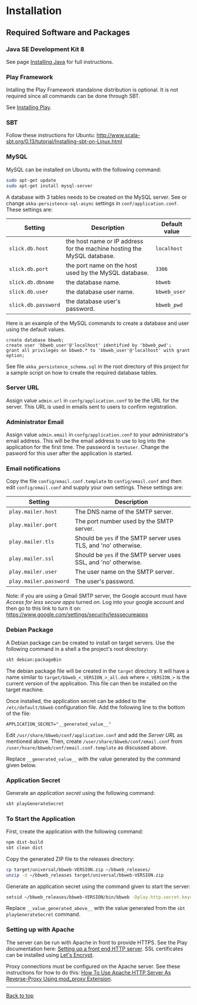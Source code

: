 # Installation

## Required Software and Packages

### Java SE Development Kit 8

See page [Installing Java](InstallJava.md) for full instructions.

### Play Framework

Intalling the Play Framework standalone distribution is optional. It is not required since
all commands can be done through SBT.

See [Installing Play](https://www.playframework.com/documentation/2.5.x/Installing).

### SBT

Follow these instructions for Ubuntu: http://www.scala-sbt.org/0.13/tutorial/Installing-sbt-on-Linux.html

### MySQL

MySQL can be installed on Ubuntu with the following command:

```sh
sudo apt-get update
sudo apt-get install mysql-server
```

A database with 3 tables needs to be created on the MySQL server. See or change `akka-persistence-sql-async`
settings in `conf/application.conf`. These settings are:

| Setting                       | Description                                                             | Default value  |
|-------------------------------|-------------------------------------------------------------------------|----------------|
| `slick.db.host`               | the host name or IP address for the machine hosting the MySQL database. | `localhost`    |
| `slick.db.port`               | the port name on the host used by the MySQL database.                   | `3306`         |
| `slick.db.dbname`             | the database name.                                                      | `bbweb`        |
| `slick.db.user`               | the database user name.                                                 | `bbweb_user`   |
| `slick.db.password`           | the database user's password.                                           | `bbweb_pwd`    |

Here is an example of the MySQL commands to create a database and user using the default values.

```mysql
create database bbweb;
create user 'bbweb_user'@'localhost' identified by 'bbweb_pwd';
grant all privileges on bbweb.* to 'bbweb_user'@'localhost' with grant option;
```

See file `akka_persistence_schema.sql` in the root directory of this project for a sample script on how to
create the required database tables.

### Server URL

Assign value `admin.url` in `confg/application.conf` to be the URL for the server. This URL is used in
emails sent to users to confirm registration.

### Administrator Email

Assign value `admin.email` in `confg/application.conf` to your administrator's email address. This will be the
email address to use to log into the application for the first time. The password is `testuser`. Change the
pasword for this user after the application is started.

### Email notifications

Copy the file `config/email.conf.template` to `config/email.conf` and then edit `config/email.conf` and supply
your own settings. These settings are:

| Setting                | Description                                                      |
|------------------------|------------------------------------------------------------------|
| `play.mailer.host`     | The DNS name of the SMTP server.                                 |
| `play.mailer.port`     | The port number used by the SMTP server.                         |
| `play.mailer.tls`      | Should be `yes` if the SMTP server uses TLS, and 'no' otherwise. |
| `play.mailer.ssl`      | Should be `yes` if the SMTP server uses SSL, and 'no' otherwise. |
| `play.mailer.user`     | The user name on the SMTP server.                                |
| `play.mailer.password` | The user's password.                                             |

Note: if you are using a Gmail SMTP server, the Google account must have *Access for less secure apps* turned
*on*. Log into your google account and then go to this link to turn it on:
https://www.google.com/settings/security/lesssecureapps

### Debian Package

A Debian package can be created to install on target servers. Use the following command in a shell a the
project's root directory:

```sh
sbt debian:packageBin
```

The debian package file will be created in the `target` directory. It will have a name similar to
`target/bbweb_<_VERSION_>_all.deb` where `<_VERSION_>` is the current version of the application. This file
can then be installed on the target machine.

Once installed, the application secret can be added to the `/etc/default/bbweb` configuration file. Add the following line to the bottom of the file:

```
APPLICATION_SECRET="__generated_value__"
```

Edit `/usr/share/bbweb/conf/application.conf` and add the *Server URL* as mentioned above. Then, create
`/user/share/bbweb/conf/email.conf` from `/user/hsare/bbweb/conf/email.conf.template` as discussed above.

Replace `__generated_value__` with the value generated by the command given below.

### Application Secret

Generate an *application secret* using the following command:

```sh
sbt playGenerateSecret
```

### To Start the Application

First, create the application with the following command:

```sh
npm dist-build
sbt clean dist
```

Copy the generated ZIP file to the releases directory:

```sh
cp target/universal/bbweb-VERSION.zip ~/bbweb_releases/
unzip -d ~/bbweb_releases target/universal/bbweb-VERSION.zip
```

Generate an application secret using the command given to start the server:

```sh
setsid ~/bbweb_releases/bbweb-VERSION/bin/bbweb -Dplay.http.secret.key=="__value_generated_above__"
```

Replace `__value_generated_above__` with the value generated from the `sbt playGenerateSecret` command.

### Setting up with Apache

The server can be run with Apache in front to provide HTTPS. See the Play documentation
here: [Setting up a front end HTTP server](https://www.playframework.com/documentation/2.5.x/HTTPServer). SSL
certificates can be installed
using
[Let's Encrypt](https://www.digitalocean.com/community/tutorials/how-to-secure-apache-with-let-s-encrypt-on-ubuntu-14-04).

Proxy connections must be configured on the Apache server. See these instructions for how to do
this:
[How To Use Apache HTTP Server As Reverse-Proxy Using mod_proxy Extension](https://www.digitalocean.com/community/tutorials/how-to-use-apache-http-server-as-reverse-proxy-using-mod_proxy-extension).

---

[Back to top](../README.md)
